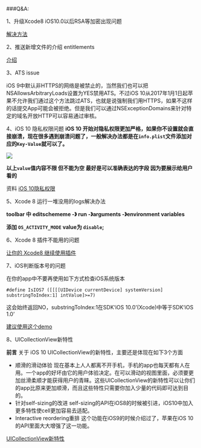 ###Q&A:

1、升级Xcode8 iOS10.0以后RSA等加密出现问题

[解决方法](http://www.cocoachina.com/bbs/read.php?tid=1695854)

2、推送新增文件的介绍  entitlements 

[介绍](http://www.jianshu.com/p/3bb79bdaf87a)

3、ATS issue

iOS 9中默认非HTTPS的网络是被禁止的，当然我们也可以把NSAllowsArbitraryLoads设置为YES禁用ATS。不过iOS 10从2017年1月1日起苹果不允许我们通过这个方法跳过ATS，也就是说强制我们用HTTPS，如果不这样的话提交App可能会被拒绝。但是我们可以通过NSExceptionDomains来针对特定的域名开放HTTP可以容易通过审核。


4、iOS 10 隐私权限问题
**iOS 10 开始对隐私权限更加严格，如果你不设置就会直接崩溃，现在很多遇到崩溃问题了，一般解决办法都是在`info.plist`文件添加对应的`Key-Value`就可以了。**

![](http://ocnhrgfjb.bkt.clouddn.com/ios10%20%E6%9D%83%E9%99%90.png)

**以上`value`值内容不限 但不能为空 最好是可以准确表达的字段  因为要展示给用户看的**

资料 [iOS 10隐私权限](http://www.jianshu.com/p/616240463a7a)


5、Xcode 8 运行一堆没用的logs解决办法

**toolbar 中  editschememe -》 run -》arguments -》environment variables**


**添加 `OS_ACTIVITY_MODE` value为 `disable`;**

6、Xcode 8 插件不能用的问题

[让你的 Xcode8 继续使用插件](http://vongloo.me/2016/09/10/Make-Your-Xcode8-Great-Again/?utm_source=tuicool&utm_medium=referral) 


7、iOS判断版本号的问题

在你的app中不要再使用如下方式检查iOS系统版本

```objc
#define IsIOS7 ([[[[UIDevice currentDevice] systemVersion] substringToIndex:1] intValue]>=7)
```
这会始终返回NO，substringToIndex:1在SDK‘iOS 10.0’(Xcode)中等于SDK‘iOS 1.0’

[建议使用这个demo](https://github.com/BaihaoTian/someWayToJudgePlatformVersion/tree/master/someWayToJudgePlatformVersion)



8、UICollectionView新特性

**前言**
关于 iOS 10 UICollectionView的新特性，主要还是体现在如下3个方面

* 顺滑的滑动体验
现在基本上人人都离不开手机，手机的app也每天都有人在用。一个app的好坏由它的用户体验决定。在可以滑动的视图里面，必须要更加丝滑柔顺才能获得用户的青睐。这些UICollectionView的新特性可以让你们的app比原来更加顺滑，而且这些特性只需要你加入少量的代码即可达到目的。
* 针对self-sizing的改进
self-sizing的API在iOS8的时候被引进，iOS10中加入更多特性使cell更加容易去适配。
* Interactive reordering重排
这个功能在iOS9的时候介绍过了，苹果在iOS 10的API里面大大增强了这一功能。

[UICollectionView新特性](http://www.jianshu.com/p/e97780a24224)